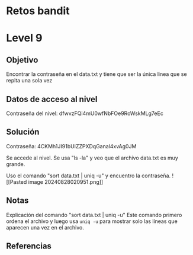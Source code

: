 # Retos bandit

# Level 9

## Objetivo
Encontrar la contraseña en el data.txt y tiene que ser la única linea que se repita una sola vez
## Datos de acceso al nivel

Contraseña del nivel: dfwvzFQi4mU0wfNbFOe9RoWskMLg7eEc
## Solución

Contraseña: 4CKMh1JI91bUIZZPXDqGanal4xvAg0JM

Se accede al nivel.
Se usa "ls -la" y veo que el archivo data.txt es muy grande.

Uso el comando "sort data.txt | uniq -u" y encuentro la contraseña.
![[Pasted image 20240828020951.png]]

## Notas

Explicación del comando "sort data.txt | uniq -u"
	Este comando primero ordena el archivo y luego usa `uniq -u` para mostrar solo las líneas que aparecen una vez en el archivo.
## Referencias


